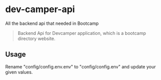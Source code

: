# dev-camper-api
All the backend api that needed in Bootcamp

> Backend Api for Devcamper application, which is a bootcamp directory website.

## Usage
Rename "config/config.env.env" to "config/config.env" and update your given values.

